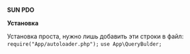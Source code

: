 **SUN PDO**

**Установка**

Установка проста, нужно лишь добавить эти строки в файл:
`require("App/autoloader.php");`
`use App\QueryBulder;`